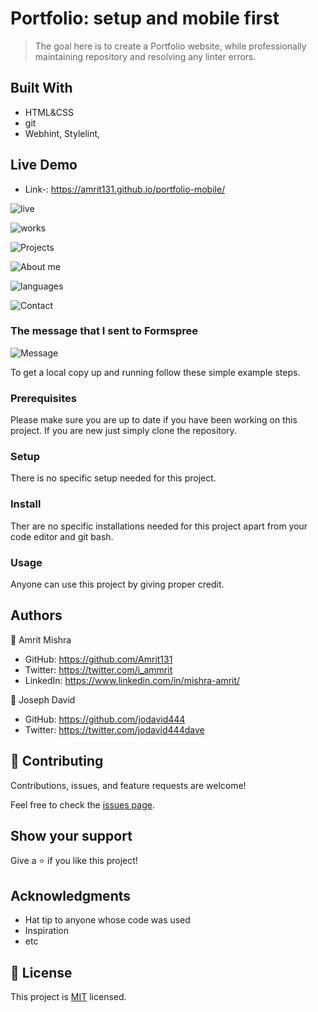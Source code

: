 # Portfolio: setup and mobile first

> The goal here is to create a Portfolio website, while professionally maintaining repository and resolving any linter errors.


## Built With

- HTML&CSS
- git
- Webhint, Stylelint, 


## Live Demo
-   Link-: https://amrit131.github.io/portfolio-mobile/ 

![live](https://user-images.githubusercontent.com/87594100/191726785-f64c4290-40a4-4ca6-8914-df6d5bdfc9cf.png)

![works](https://user-images.githubusercontent.com/87594100/192111035-ce120ac5-4bd2-4429-9220-74facaa3ab8f.png)

![Projects](https://user-images.githubusercontent.com/87594100/192110918-52300f8a-7e7e-4398-bd2c-43c8d3dba7f4.png)

![About me](https://user-images.githubusercontent.com/87594100/192110921-2f436999-8713-4160-85f5-eca250256caa.png)

![languages](https://user-images.githubusercontent.com/87594100/192110953-84ed04df-1d72-430e-82d7-2a0e92058d56.png)

![Contact](https://user-images.githubusercontent.com/87594100/192512479-012c7ddc-9b57-4493-b06a-232b7c7ef45f.PNG)

### The message that I sent to Formspree
![Message](https://user-images.githubusercontent.com/87594100/192512528-228b5d6a-0f4a-4f8b-8bf9-da8aca7b428d.PNG)

To get a local copy up and running follow these simple example steps.

### Prerequisites
Please make sure you are up to date if you have been working on this project. If you are new just simply clone the repository.
### Setup
There is no specific setup needed for this project.
### Install
Ther are no specific installations needed for this project apart from your code editor and git bash.
### Usage
Anyone can use this project by giving proper credit.




## Authors

👤 Amrit Mishra

- GitHub: https://github.com/Amrit131
- Twitter:  https://twitter.com/i_ammrit
- LinkedIn: https://www.linkedin.com/in/mishra-amrit/


👤 Joseph David

- GitHub: https://github.com/jodavid444
- Twitter: https://twitter.com/jodavid444dave



## 🤝 Contributing

Contributions, issues, and feature requests are welcome!

Feel free to check the [issues page](../../issues/).

## Show your support

Give a ⭐️ if you like this project!

## Acknowledgments

- Hat tip to anyone whose code was used
- Inspiration
- etc

## 📝 License

This project is [MIT](./LICENSE) licensed.
